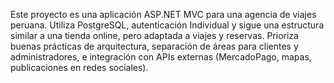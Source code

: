 <!-- Use this file to provide workspace-specific custom instructions to Copilot. For more details, visit https://code.visualstudio.com/docs/copilot/copilot-customization#_use-a-githubcopilotinstructionsmd-file -->

Este proyecto es una aplicación ASP.NET MVC para una agencia de viajes peruana. Utiliza PostgreSQL, autenticación Individual y sigue una estructura similar a una tienda online, pero adaptada a viajes y reservas. Prioriza buenas prácticas de arquitectura, separación de áreas para clientes y administradores, e integración con APIs externas (MercadoPago, mapas, publicaciones en redes sociales).
